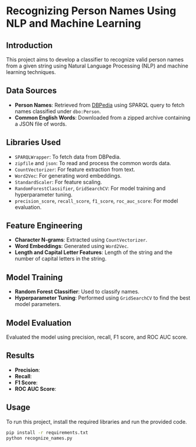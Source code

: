 # Recognizing Person Names Using NLP and Machine Learning

## Introduction
This project aims to develop a classifier to recognize valid person names from a given string using Natural Language Processing (NLP) and machine learning techniques.

## Data Sources
- **Person Names**: Retrieved from [DBPedia](http://dbpedia.org/sparql) using SPARQL query to fetch names classified under `dbo:Person`.
- **Common English Words**: Downloaded from a zipped archive containing a JSON file of words.

## Libraries Used
- `SPARQLWrapper`: To fetch data from DBPedia.
- `zipfile` and `json`: To read and process the common words data.
- `CountVectorizer`: For feature extraction from text.
- `Word2Vec`: For generating word embeddings.
- `StandardScaler`: For feature scaling.
- `RandomForestClassifier`, `GridSearchCV`: For model training and hyperparameter tuning.
- `precision_score`, `recall_score`, `f1_score`, `roc_auc_score`: For model evaluation.

## Feature Engineering
- **Character N-grams**: Extracted using `CountVectorizer`.
- **Word Embeddings**: Generated using `Word2Vec`.
- **Length and Capital Letter Features**: Length of the string and the number of capital letters in the string.

## Model Training
- **Random Forest Classifier**: Used to classify names.
- **Hyperparameter Tuning**: Performed using `GridSearchCV` to find the best model parameters.

## Model Evaluation
Evaluated the model using precision, recall, F1 score, and ROC AUC score.

## Results
- **Precision**: 
- **Recall**: 
- **F1 Score**: 
- **ROC AUC Score**: 

## Usage
To run this project, install the required libraries and run the provided code.

```bash
pip install -r requirements.txt
python recognize_names.py
